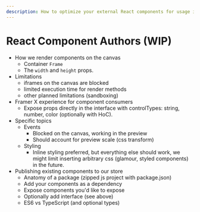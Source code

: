```yaml
---
description: How to optimize your external React components for usage in Framer.
---
```


# React Component Authors \(WIP\)

* How we render components on the canvas
  * Container `Frame`
  * The `width` and `height` props.
* Limitations
  * iframes on the canvas are blocked
  * limited execution time for render methods
  * other planned limitations \(sandboxing\)
* Framer X experience for component consumers
  * Expose props directly in the interface with controlTypes: string, number, color \(optionally with HoC\).
* Specific topics
  * Events
    * Blocked on the canvas, working in the preview
    * Should account for preview scale \(css transform\)
  * Styling
    * Inline styling preferred, but everything else should work, we might limit inserting arbitrary css \(glamour, styled components\) in the future.
* Publishing existing components to our store
  * Anatomy of a package \(zipped js project with package.json\)
  * Add your components as a dependency
  * Expose components you'd like to expose
  * Optionally add interface \(see above\)
  * ES6 vs TypeScript \(and optional types\)



